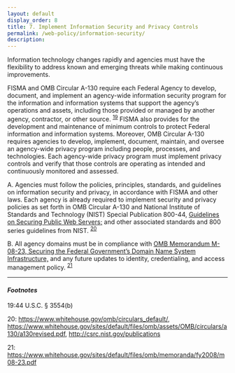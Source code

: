 ```yaml
---
layout: default
display_order: 8
title: 7. Implement Information Security and Privacy Controls 
permalink: /web-policy/information-security/
description:
---
```


Information technology changes rapidly and agencies must have the flexibility to address known and emerging threats while making continuous improvements.

FISMA and OMB Circular A-130 require each Federal Agency to develop, document, and implement an agency-wide information security program for the information and information systems that support the agency’s operations and assets, including those provided or managed by another agency, contractor, or other source. <sup>[19](#myfootnote19)</sup>  FISMA also provides for the development and maintenance of minimum controls to protect Federal information and information systems. Moreover, OMB Circular A-130 requires agencies to develop, implement, document, maintain, and oversee an agency-wide privacy program including people, processes, and technologies. Each agency-wide privacy program must implement privacy controls and verify that those controls are operating as intended and continuously monitored and assessed.

A.	Agencies must follow the policies, principles, standards, and guidelines on information security and privacy, in accordance with FISMA and other laws. Each agency is already required to implement security and privacy policies as set forth in OMB Circular A-130  and National Institute of Standards and Technology (NIST) Special Publication 800-44, [Guidelines on Securing Public Web Servers;](http://csrc.nist.gov/publications/) and other associated standards and 800 series guidelines from NIST.  <sup>[20](#myfootnote14)</sup> 

B.	All agency domains must be in compliance with [OMB Memorandum M-08-23, Securing the Federal Government’s Domain Name System Infrastructure,](https://www.whitehouse.gov/sites/default/files/omb/memoranda/fy2008/m08-23.pdf) and any future updates to identity, credentialing, and access management policy. <sup>[21](#myfootnote14)</sup> 

*** 
#### *Footnotes* 
<a name="myfootnote1">19</a>:44 U.S.C. § 3554(b) 

<a name="myfootnote12">20</a>: https://www.whitehouse.gov/omb/circulars_default/, https://www.whitehouse.gov/sites/default/files/omb/assets/OMB/circulars/a130/a130revised.pdf, http://csrc.nist.gov/publications

<a name="myfootnote12">21</a>: https://www.whitehouse.gov/sites/default/files/omb/memoranda/fy2008/m08-23.pdf 

